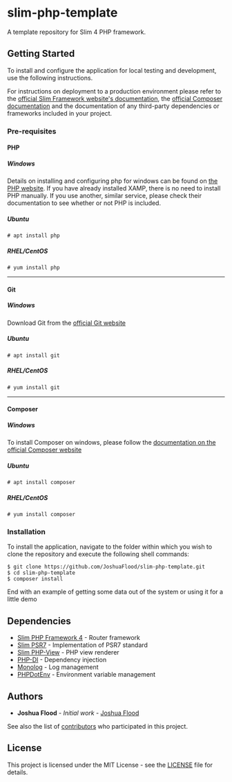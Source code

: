 # slim-php-template

A template repository for Slim 4 PHP framework.

## Getting Started

To install and configure the application for local testing and development, use the following instructions.

For instructions on deployment to a production environment please refer to the [official Slim Framework website's documentation](slimframework.com), the [official Composer documentation](https://getcomposer.org/) and the documentation of any third-party dependencies or frameworks included in your project.

### Pre-requisites
#### PHP
##### Windows
Details on installing and configuring php for windows can be found on [the PHP website](https://windows.php.net).
If you have already installed XAMP, there is no need to install PHP manually. If you use another, similar service, please check their documentation to see whether or not PHP is included.

##### Ubuntu
```
# apt install php
```

##### RHEL/CentOS
```
# yum install php
```
---
#### Git
##### Windows
Download Git from the [official Git website](https://git-scm.com/downloads)

##### Ubuntu
```
# apt install git
```

##### RHEL/CentOS
```
# yum install git
```
---
#### Composer
##### Windows
To install Composer on windows, please follow the [documentation on the official Composer website](https://getcomposer.org/doc/00-intro.md#installation-windows)

##### Ubuntu
```
# apt install composer
```

##### RHEL/CentOS
```
# yum install composer
```
### Installation

To install the application, navigate to the folder within which you wish to clone the repository and execute the following shell commands:
```
$ git clone https://github.com/JoshuaFlood/slim-php-template.git
$ cd slim-php-template
$ composer install
```

End with an example of getting some data out of the system or using it for a little demo

## Dependencies
* [Slim PHP Framework 4](http://www.slimframework.com/) - Router framework
* [Slim PSR7](https://github.com/slimphp/Slim-Psr7) - Implementation of PSR7 standard
* [Slim PHP-View](https://github.com/slimphp/PHP-View) - PHP view renderer
* [PHP-DI](http://php-di.org/) - Dependency injection
* [Monolog](https://github.com/Seldaek/monolog) - Log management
* [PHPDotEnv](https://github.com/vlucas/phpdotenv) - Environment variable management

## Authors

* **Joshua Flood** - *Initial work* - [Joshua Flood](http://joshuaflood.co.uk)

See also the list of [contributors](https://github.com/JoshuaFlood/slim-php-template/contributors) who participated in this project.

## License

This project is licensed under the MIT License - see the [LICENSE](LICENSE) file for details.

